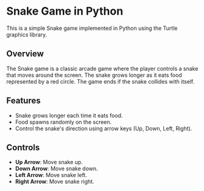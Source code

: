 # Snake Game in Python

This is a simple Snake game implemented in Python using the Turtle graphics library.

## Overview
The Snake game is a classic arcade game where the player controls a snake that moves around the screen. The snake grows longer as it eats food represented by a red circle. The game ends if the snake collides with itself.

## Features
- Snake grows longer each time it eats food.
- Food spawns randomly on the screen.
- Control the snake's direction using arrow keys (Up, Down, Left, Right).

## Controls
- **Up Arrow**: Move snake up.
- **Down Arrow**: Move snake down.
- **Left Arrow**: Move snake left.
- **Right Arrow**: Move snake right.

